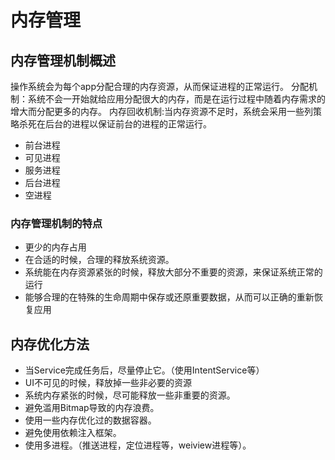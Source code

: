 # 内存管理
## 内存管理机制概述
操作系统会为每个app分配合理的内存资源，从而保证进程的正常运行。
分配机制：系统不会一开始就给应用分配很大的内存，而是在运行过程中随着内存需求的增大而分配更多的内存。
内存回收机制:当内存资源不足时，系统会采用一些列策略杀死在后台的进程以保证前台的进程的正常运行。
* 前台进程
* 可见进程
* 服务进程
* 后台进程
* 空进程

### 内存管理机制的特点
* 更少的内存占用
* 在合适的时候，合理的释放系统资源。
* 系统能在内存资源紧张的时候，释放大部分不重要的资源，来保证系统正常的运行
* 能够合理的在特殊的生命周期中保存或还原重要数据，从而可以正确的重新恢复应用

## 内存优化方法
* 当Service完成任务后，尽量停止它。（使用IntentService等）
* UI不可见的时候，释放掉一些非必要的资源
* 系统内存紧张的时候，尽可能释放一些非重要的资源。
* 避免滥用Bitmap导致的内存浪费。
* 使用一些内存优化过的数据容器。
* 避免使用依赖注入框架。
* 使用多进程。（推送进程，定位进程等，weiview进程等）。